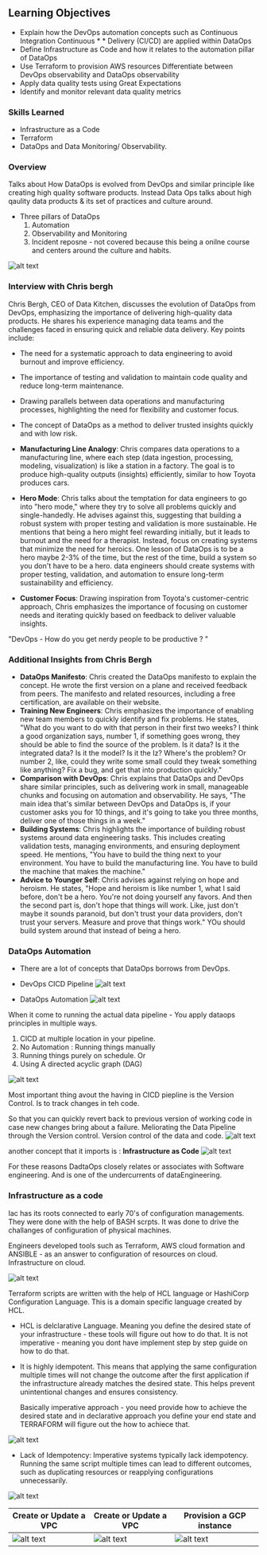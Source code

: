 ## Learning Objectives
* Explain how the DevOps automation concepts such as Continuous Integration Continuous * * Delivery (CI/CD) are applied within DataOps
* Define Infrastructure as Code and how it relates to the automation pillar of DataOps
* Use Terraform to provision AWS resources
Differentiate between DevOps observability and DataOps observability
* Apply data quality tests using Great Expectations
* Identify and monitor relevant data quality metrics

### Skills Learned

* Infrastructure as a Code
* Terraform
* DataOps and Data Monitoring/ Observability.

### Overview 
Talks about How DataOps is evolved from DevOps and similar principle like creating high quality software products. Instead Data Ops talks about high qaulity data products & its set of practices and culture around. 

* Three pillars of DataOps
    1. Automation
    2. Observability and Monitoring
    3. Incident reposne - not covered because this being a onilne course and centers around the culture and habits. 

![alt text](.images/overview_1.png)

### Interview with Chris bergh

Chris Bergh, CEO of Data Kitchen, discusses the evolution of DataOps from DevOps, emphasizing the importance of delivering high-quality data products. He shares his experience managing data teams and the challenges faced in ensuring quick and reliable data delivery. Key points include:
- The need for a systematic approach to data engineering to avoid burnout and improve efficiency.
- The importance of testing and validation to maintain code quality and reduce long-term maintenance.
- Drawing parallels between data operations and manufacturing processes, highlighting the need for flexibility and customer focus.
- The concept of DataOps as a method to deliver trusted insights quickly and with low risk.

- **Manufacturing Line Analogy**: Chris compares data operations to a manufacturing line, where each step (data ingestion, processing, modeling, visualization) is like a station in a factory. The goal is to produce high-quality outputs (insights) efficiently, similar to how Toyota produces cars.
- **Hero Mode**: Chris talks about the temptation for data engineers to go into "hero mode," where they try to solve all problems quickly and single-handedly. He advises against this, suggesting that building a robust system with proper testing and validation is more sustainable. He mentions that being a hero might feel rewarding initially, but it leads to burnout and the need for a therapist.  Instead, focus on creating systems that minimize the need for heroics. One lesson of DataOps is to be a hero maybe 2-3% of the time, but the rest of the time, build a system so you don't have to be a hero. data engineers should create systems with proper testing, validation, and automation to ensure long-term sustainability and efficiency.
- **Customer Focus**: Drawing inspiration from Toyota's customer-centric approach, Chris emphasizes the importance of focusing on customer needs and iterating quickly based on feedback to deliver valuable insights.

"DevOps - How do you get nerdy people to be productive ? "

### Additional Insights from Chris Bergh

- **DataOps Manifesto**: Chris created the DataOps manifesto to explain the concept. He wrote the first version on a plane and received feedback from peers. The manifesto and related resources, including a free certification, are available on their website.
- **Training New Engineers**: Chris emphasizes the importance of enabling new team members to quickly identify and fix problems. He states, "What do you want to do with that person in their first two weeks? I think a good organization says, number 1, if something goes wrong, they should be able to find the source of the problem. Is it data? Is it the integrated data? Is it the model? Is it the Iz? Where's the problem? Or number 2, like, could they write some small could they tweak something like anything? Fix a bug, and get that into production quickly."
- **Comparison with DevOps**: Chris explains that DataOps and DevOps share similar principles, such as delivering work in small, manageable chunks and focusing on automation and observability. He says, "The main idea that's similar between DevOps and DataOps is, if your customer asks you for 10 things, and it's going to take you three months, deliver one of those things in a week."
- **Building Systems**: Chris highlights the importance of building robust systems around data engineering tasks. This includes creating validation tests, managing environments, and ensuring deployment speed. He mentions, "You have to build the thing next to your environment. You have to build the manufacturing line. You have to build the machine that makes the machine."
- **Advice to Younger Self**: Chris advises against relying on hope and heroism. He states, "Hope and heroism is like number 1, what I said before, don't be a hero. You're not doing yourself any favors. And then the second part is, don't hope that things will work. Like, just don't maybe it sounds paranoid, but don't trust your data providers, don't trust your servers. Measure and prove that things work." YOu should build system around that instead of being a hero. 

### DataOps Automation

- There are a lot of concepts that DataOps borrows from DevOps. 

* DevOps CICD Pipeline 
![alt text](.images/DevOps_automation_1.png)

* DataOps Automation
![alt text](.images/DataOps_Automation_1.png)

When it come to running the actual data pipeline - You apply dataops principles in multiple ways.
1. CICD at multiple location in your pipeline.
2. No Automation : Running things manually
3. Running things purely on schedule.
Or 
4. Using A directed acyclic graph (DAG)

![alt text](.images/DataOps_Automation_2.png)

Most important thing avout the having in CICD piepline is the Version Control. Is to track changes in teh code.

So that you can quickly revert back to previous version of working code in case new changes bring about a failure. Meliorating the Data Pipeline through the Version control. 
Version control of the data and code.
![alt text](.images/DataOps_Automation_3.png)

another concept that it imports is : **Infrastructure as Code**
![alt text](.images/DataOps_Automation_4.png)


For these reasons DadtaOps closely relates or associates with Software engineering. And is one of the undercurrents of dataEngineering.


### Infrastructure as a code

Iac has its roots connected to early 70's of configuration managements. They were done with the help of BASH scrpts. It was done to drive the challanges of configuration of physical machines. 

Engineers developed tools such as Terraform, AWS cloud formation and ANSIBLE - as an answer to configuration of resources on cloud. Infrastructure on cloud. 

![alt text](.images/IaaC_1.png)


Terraform scripts are written with the help of HCL language or HashiCorp Configuration Language.
This is a domain specific language created by HCL. 

* HCL is delclarative Language. Meaning you define the desired state of your infrastructure - these tools will figure out how to do that. It is not imperative - meaning you dont have implement step by step guide on how to do that. 


*  It is highly idempotent. This means that applying the same configuration multiple times will not change the outcome after the first application if the infrastructure already matches the desired state. This helps prevent unintentional changes and ensures consistency.

    Basically imperative approach - you need provide how to achieve the desired state and in declarative approach you define your end state and TERRAFORM will figure out the how to achiece that. 

![alt text](.images/IaaC_6.png)

* Lack of Idempotency: Imperative systems typically lack idempotency. Running the same script multiple times can lead to different outcomes, such as duplicating resources or reapplying configurations unnecessarily.

![alt text](.images/IaaC_2.png)

| Create or Update a VPC | Create or Update a VPC | Provision a GCP instance |
|----------|----------|----------|
|  ![alt text](.images/IaaC_3.png)        |  ![alt text](.images/IaaC_4.png)        |    ![alt text](.images/IaaC_5.png)        |











